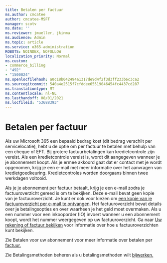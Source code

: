 ```yaml
---
title: Betalen per factuur
ms.author: cmcatee
author: cmcatee-MSFT
manager: scotv
ms.date: ''
ms.reviewer: jmueller, jkinma
ms.audience: Admin
ms.topic: article
ms.service: o365-administration
ROBOTS: NOINDEX, NOFOLLOW
localization_priority: Normal
ms.custom:
- commerce_billing
- "492"
- "1500024"
ms.openlocfilehash: a0c18b042494a1317de9d4f2f3d3ff233b6c3ca2
ms.sourcegitcommit: 540a4e2515f7cfddee65519046454fc4437cd287
ms.translationtype: MT
ms.contentlocale: nl-NL
ms.lasthandoff: 08/01/2021
ms.locfileid: "53688393"
---
```

# <a name="pay-by-invoice"></a>Betalen per factuur

Als uw Microsoft 365 een bepaald bedrag kost (dit bedrag verschilt per servicelocatie), hebt u de optie om per factuur te betalen met behulp van een cheque of EFT. Bij grotere factuurbetalingen kan kredietcontrole zijn vereist. Als een kredietcontrole vereist is, wordt dit aangegeven wanneer je je abonnement koopt. Als je ermee akkoord gaat dat er contact met je wordt opgenomen, krijg je een e-mail met meer informatie over het aanvragen van kredietgoedkeuring. Kredietcontroles worden doorgaans binnen twee werkdagen voltooid.

Als je je abonnement per factuur betaalt, krijg je een e-mail zodra je factuuroverzicht gereed is om te bekijken. Deze e-mail bevat geen kopie van je factuuroverzicht. Je kunt er ook voor kiezen om [een kopie van je factuuroverzicht per e-mail te ontvangen](/microsoft-365/commerce/billing-and-payments/view-your-bill-or-invoice.md#receive-a-copy-of-your-billing-statement-in-email). Het factuuroverzicht bevat details over je betalingsopties en over waarheen je het geld moet overmaken. Als u een nummer voor een inkooporder (IO) invoert wanneer u een abonnement koopt, wordt het nummer weergegeven op uw factuuroverzicht. Ga naar [Uw rekening of factuur bekijken](/microsoft-365/commerce/billing-and-payments/view-your-bill-or-invoice) voor informatie over hoe u factuuroverzichten kunt bekijken.

Zie Betalen voor uw abonnement voor meer informatie over betalen per [factuur.](/microsoft-365/commerce/billing-and-payments/pay-for-your-subscription)

Zie Betalingsmethoden beheren als u betalingsmethoden wilt [bijwerken.](/microsoft-365/commerce/billing-and-payments/manage-payment-methods)